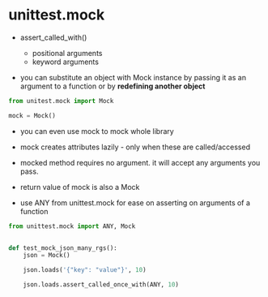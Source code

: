 # unittest.mock

- assert_called_with()
  - positional arguments
  - keyword arguments


- you can substitute an object with Mock instance by passing it as an argument to a function or by **redefining another object**

``` python
from unitest.mock import Mock

mock = Mock()
```

- you can even use mock to mock whole library
- mock creates attributes lazily - only when these are called/accessed
- mocked method requires no argument. it will accept any arguments you pass.
- return value of mock is also a Mock


- use ANY from unittest.mock for ease on asserting on arguments of a function

``` python
from unittest.mock import ANY, Mock


def test_mock_json_many_rgs():
    json = Mock()

    json.loads('{"key": "value"}', 10)

    json.loads.assert_called_once_with(ANY, 10)
```